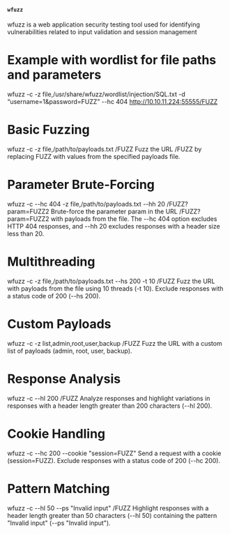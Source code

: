 #### `wfuzz`

wfuzz is a web application security testing tool used for identifying vulnerabilities related to input validation and session management

# Example with wordlist for file paths and parameters
wfuzz -c -z file,/usr/share/wfuzz/wordlist/injection/SQL.txt -d “username=1&password=FUZZ” --hc 404 http://10.10.11.224:55555/FUZZ


# Basic Fuzzing
wfuzz -c -z file,/path/to/payloads.txt <hostname>/FUZZ
Fuzz the URL <hostname>/FUZZ by replacing FUZZ with values from the specified payloads file.

# Parameter Brute-Forcing
wfuzz -c --hc 404 -z file,/path/to/payloads.txt --hh 20 <hostname>/FUZZ?param=FUZZ2
Brute-force the parameter param in the URL <hostname>/FUZZ?param=FUZZ2 with payloads from the file. The --hc 404 option excludes HTTP 404 responses, and --hh 20 excludes responses with a header size less than 20.

# Multithreading
wfuzz -c -z file,/path/to/payloads.txt --hs 200 -t 10 <hostname>/FUZZ
Fuzz the URL with payloads from the file using 10 threads (-t 10). Exclude responses with a status code of 200 (--hs 200).

# Custom Payloads
wfuzz -c -z list,admin,root,user,backup <hostname>/FUZZ
Fuzz the URL with a custom list of payloads (admin, root, user, backup).

# Response Analysis
wfuzz -c --hl 200 <hostname>/FUZZ
Analyze responses and highlight variations in responses with a header length greater than 200 characters (--hl 200).

# Cookie Handling
wfuzz -c --hc 200 --cookie "session=FUZZ" <hostname>
Send a request with a cookie (session=FUZZ). Exclude responses with a status code of 200 (--hc 200).

# Pattern Matching
wfuzz -c --hl 50 --ps "Invalid input" <hostname>/FUZZ
Highlight responses with a header length greater than 50 characters (--hl 50) containing the pattern "Invalid input" (--ps "Invalid input").
